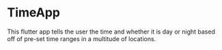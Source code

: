 # TimeApp
This flutter app tells the user the time and whether it is day or night based off of pre-set time ranges in a multitude of locations.

